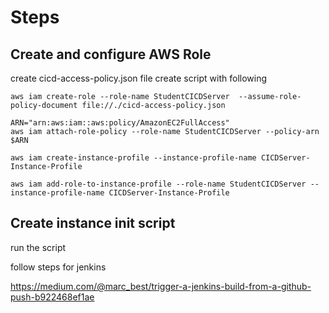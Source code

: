 # Steps
## Create and configure AWS Role
create cicd-access-policy.json file
create script with following
```
aws iam create-role --role-name StudentCICDServer  --assume-role-policy-document file://./cicd-access-policy.json

ARN="arn:aws:iam::aws:policy/AmazonEC2FullAccess"
aws iam attach-role-policy --role-name StudentCICDServer --policy-arn $ARN

aws iam create-instance-profile --instance-profile-name CICDServer-Instance-Profile

aws iam add-role-to-instance-profile --role-name StudentCICDServer --instance-profile-name CICDServer-Instance-Profile
```

## Create instance init script

run the script

follow steps for jenkins

https://medium.com/@marc_best/trigger-a-jenkins-build-from-a-github-push-b922468ef1ae
